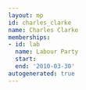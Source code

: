 ```yaml
---
layout: mp
id: charles_clarke
name: Charles Clarke
memberships:
- id: lab
  name: Labour Party
  start: 
  end: '2010-03-30'
autogenerated: true
---
```

